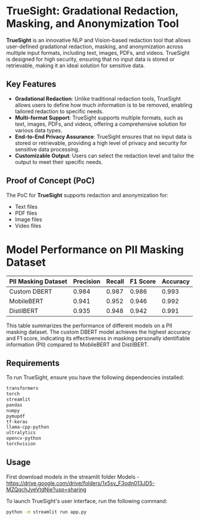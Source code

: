# TrueSight: Gradational Redaction, Masking, and Anonymization Tool

**TrueSight** is an innovative NLP and Vision-based redaction tool that allows user-defined gradational redaction, masking, and anonymization across multiple input formats, including text, images, PDFs, and videos. TrueSight is designed for high security, ensuring that no input data is stored or retrievable, making it an ideal solution for sensitive data.

## Key Features

- **Gradational Redaction**: Unlike traditional redaction tools, TrueSight allows users to define how much information is to be removed, enabling tailored redaction to specific needs.
- **Multi-format Support**: TrueSight supports multiple formats, such as text, images, PDFs, and videos, offering a comprehensive solution for various data types.
- **End-to-End Privacy Assurance**: TrueSight ensures that no input data is stored or retrievable, providing a high level of privacy and security for sensitive data processing.
- **Customizable Output**: Users can select the redaction level and tailor the output to meet their specific needs.

## Proof of Concept (PoC)

The PoC for **TrueSight** supports redaction and anonymization for:
- Text files
- PDF files
- Image files
- Video files

# Model Performance on PII Masking Dataset

| PII Masking Dataset | Precision | Recall | F1 Score | Accuracy |
|---------------------|-----------|--------|----------|----------|
| Custom DBERT        | 0.984     | 0.987  | 0.986    | 0.993    |
| MobileBERT          | 0.941     | 0.952  | 0.946    | 0.992    |
| DistilBERT          | 0.935     | 0.948  | 0.942    | 0.991    |

This table summarizes the performance of different models on a PII masking dataset. The custom DBERT model achieves the highest accuracy and F1 score, indicating its effectiveness in masking personally identifiable information (PII) compared to MobileBERT and DistilBERT.



## Requirements

To run TrueSight, ensure you have the following dependencies installed:

```txt
transformers
torch
streamlit
pandas
numpy
pymupdf
tf-keras
llama-cpp-python
ultralytics
opencv-python
torchvision
```

## Usage
First download models in the streamlit folder
Models - https://drive.google.com/drive/folders/1x5sv_F3odn013JD5-MZQqchJyeVtdNje?usp=sharing 

To launch TrueSight's user interface, run the following command:

```bash
python -m streamlit run app.py
```
